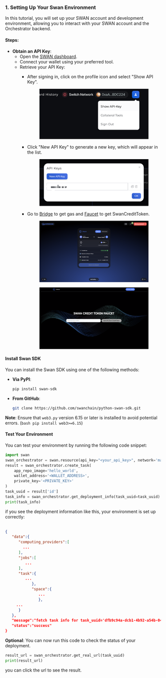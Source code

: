 ### 1. Setting Up Your Swan Environment

In this tutorial, you will set up your SWAN account and development environment, allowing you to interact with your SWAN account and the Orchestrator backend.

#### Steps:

* **Obtain an API Key**:
    * Open the [SWAN dashboard](https://orchestrator.swanchain.io/provider-status).
    * Connect your wallet using your preferred tool.
    * Retrieve your API Key:
        - After signing in, click on the profile icon and select "Show API Key".

            <figure><img src="../../.gitbook/assets/image (185).png" alt=""><figcaption></figcaption></figure>

        - Click "New API Key" to generate a new key, which will appear in the list.

            <figure><img src="../../.gitbook/assets/login-api-key-2.png" alt=""><figcaption></figcaption></figure>
        
        - Go to [Bridge](https://superbridge.app/swan-chain) to get gas and [Faucet](https://faucet.swanchain.io/) to get SwanCreditToken. 
            <figure><img src="../../.gitbook/assets/Bridge.png" alt=""><figcaption></figcaption></figure>
            <figure><img src="../../.gitbook/assets/faucet.png" alt=""><figcaption></figcaption></figure>

#### Install Swan SDK

You can install the Swan SDK using one of the following methods:

- **Via PyPI**:
  ```bash
  pip install swan-sdk
  ```
- **From GitHub**:
  ```bash
  git clone https://github.com/swanchain/python-swan-sdk.git
  ```

**Note**: Ensure that `web3.py` version 6.15 or later is installed to avoid potential errors. (```bash pip install web3>=6.15```)

#### Test Your Environment
You can test your environment by running the following code snippet:

```python
import swan
swan_orchestrator = swan.resource(api_key="<your_api_key>", network='mainnet', service_name='Orchestrator')
result = swan_orchestrator.create_task(
    app_repo_image='hello_world',
    wallet_address='<WALLET_ADDRESS>',
    private_key='<PRIVATE_KEY>'
)
task_uuid = result['id']
task_info = swan_orchestrator.get_deployment_info(task_uuid=task_uuid)
print(task_info)
```
if you see the deployment information like this, your environment is set up correctly:
```json

{
   "data":{
      "computing_providers":[
        ...
      ],
      "jobs":[
         ...
      ],
      "task":{
         ...
            },
            "space":{
               ...
               },
     ...
      }
   },
   "message":"fetch task info for task_uuid='dfb9c94a-dcb1-4b92-a54b-046ea7d745cc' successfully",
   "status":"success"
}
```
**Optional**: You can now run this code to check the status of your deployment.
```Python
result_url = swan_orchestrator.get_real_url(task_uuid)
print(result_url)
```
you can click the url to see the result.